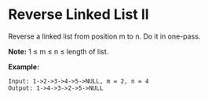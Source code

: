 # Reverse Linked List II  
Reverse a linked list from position m to n. Do it in one-pass.  

**Note:** 1 ≤ m ≤ n ≤ length of list.  
 
**Example:**  
```  
Input: 1->2->3->4->5->NULL, m = 2, n = 4  
Output: 1->4->3->2->5->NULL  
```  